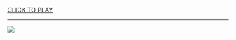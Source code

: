 
<a href="https://premium76.site?title=omega_nugget_unblocked_games&ref=13M">CLICK TO PLAY</a></h3>
<hr>

<a href="https://premium76.site?title=omega_nugget_unblocked_games&ref=13M"><img src="https://clearcache.store/games.png"></a>


